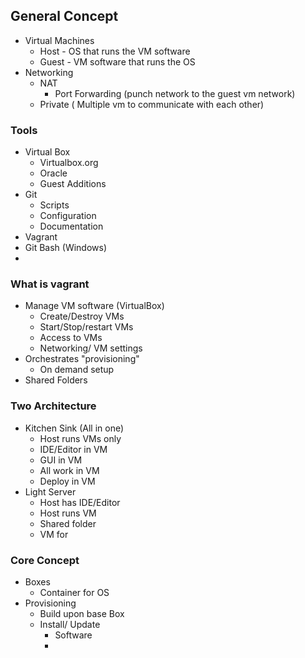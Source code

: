 ## General Concept

 - Virtual Machines 
	 - Host - OS that runs the VM software
	 - Guest - VM software that runs the OS
- Networking 
	- NAT 
		- Port Forwarding (punch network to the guest vm network)
	- Private ( Multiple vm to communicate with each other)

### Tools

 - Virtual Box 
	 - Virtualbox.org
	 - Oracle
	 - Guest Additions
 - Git 
	 - Scripts
	 - Configuration
	 - Documentation
 - Vagrant 
 - Git Bash (Windows)
 - 
### What is vagrant
 - Manage VM software (VirtualBox)
	 - Create/Destroy VMs
	 - Start/Stop/restart VMs
	 - Access to VMs
	 - Networking/ VM settings
- Orchestrates "provisioning"
	- On demand setup
- Shared Folders

### Two Architecture

 - Kitchen Sink (All in one)
	 - Host runs VMs only
	 - IDE/Editor in VM
	 - GUI in VM
	 - All work in VM
	 - Deploy in VM
 - Light Server
	 - Host has IDE/Editor
	 - Host runs VM
	 - Shared folder
	 - VM for 

### Core Concept

 - Boxes
	 - Container for OS
 - Provisioning
	 - Build upon base Box
	 - Install/ Update
		 - Software
		 - 

<!--stackedit_data:
eyJoaXN0b3J5IjpbMTg4OTAxODQ3NiwtMzMxNTg2NDM1XX0=
-->